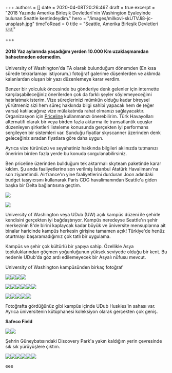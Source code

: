 +++
authors = []
date = 2020-04-08T20:26:46Z
draft = true
excerpt = "2018 Yazında Amerika Birleşik Devletleri'nin Washington Eyaleyinde bulunan Seattle kentindeydim."
hero = "/images/milkovi-skUTVJi8-jc-unsplash.jpg"
timeToRead = 0
title = "Seattle, Amerika Birleşik Devletleri 🇺🇸️"

+++
#### 2018 Yaz aylarında yaşadığım yerden 10.000 Km uzaklaşmamdan bahsetmeden edemedim. 

University of Washington'da TA olarak bulunduğum dönemden (En kısa sürede tekrarlamayı istiyorum.) fotoğraf galerime düşenlerden ve aklımda kalanlardan oluşan bir yazı düzenlemeye karar verdim. 

Benzer bir yolculuk öncesinde bu gönderiye denk gelenler için internette karşılaşabileceğiniz önerilerden çok da farklı şeyler söylemeyeceğimi hatırlatmak isterim. Vize süreçlerinizi mümkün olduğu kadar bireysel yürütmeniz sizi hem süreç hakkında bilgi sahibi yapacak hem de (eğer varsa) katılacağınız vize mülakatında rahat olmanızı sağlayacaktır. Organizasyon için [Priceline](https://priceline.com) kullanmanızı önerebilirim. Türk Havayolları alternatifi olarak bir veya birden fazla aktarma ile transatlantik uçuşlar düzenleyen şirketleri listeleme konusunda gerçekten iyi performans sergileyen bir sistemleri var. Sunduğu fiyatlar skyscanner üzerinden denk geleceğiniz sıradan fiyatlara göre daha uygun.

Ayrıca vize türünüzü ve seyahatiniz hakkında bilgileri aklınızda tutmanızı öneririm birden fazla yerde bu konuda sorgulanabilirsiniz. 

Ben priceline üzerinden bullduğum tek aktarmalı skyteam paketinde karar kıldım. Şu anda faaliyetlerine son verilmiş İstanbul Atatürk Havalimanı'na son ziyaretimdi. Airfrance'ın yine faaliyetlerini durduran Joon adındaki budget taşıyıcısını kullanarak Paris CDG havalimanından Seattle'a giden başka bir Delta bağlantısına geçtim.

![](/images/IMG_20180730_072354388_HDR-500.jpg)

![](/images/IMG_20180730_090533299-500.jpg)

University of Washington veya UDub (UW) açık kampüs düzeni ile şehirle kendisini gerçekten iyi bağdaştırıyor. Kampüs neredeyse Seattle'ın şehir merkezinin 8'de birini kaplaycak kadar büyük ve üniversite mensuplarına ait binalar haricinde kampüs herkesin girişine tamamen açık! Türkiye'de henüz oturtmayı başaramadığımız çok tatlı bir uygulama.

Kampüs ve şehir çok kültürlü bir yapıya sahip. Özellikle Asya topluluklarından göçmen yoğunluğunun yüksek seviyede olduğu bir kent. Bu nedenle UDub'da göz ardı edilemeyecek bir Asyalı nüfusu mevcut.

University of Washington kampüsünden birkaç fotoğraf

![](/images/IMG_20180731_145606838_HDR-500.jpg)![](/images/IMG_20180731_161023897_HDR-500.jpg)![](/images/IMG_20180731_161100708-500.jpg)![](/images/IMG_20180731_161255236_HDR-500.jpg)

![](/images/IMG_20180731_161311836-500-1.jpg)![](/images/IMG_20180731_161339655_HDR-500.jpg)![](/images/IMG_20180731_161548529_HDR-500.jpg)![](/images/IMG_20180731_162315248-500.jpg)![](/images/IMG_20180731_162843104-500.jpg)![](/images/IMG_20180731_163702250-500.jpg)

![](/images/IMG_20180731_164036435_HDR-500.jpg)![](/images/IMG_20180731_174149477-500.jpg)![](/images/IMG_20180731_174215219_BURST033-500.jpg)![](/images/IMG_20180801_173012067-500.jpg)![](/images/IMG_20180801_174122057-500.jpg)

Fotoğrafta gördüğünüz gibi kampüs içinde UDub Huskies'in sahası var. Ayrıca üniversitenin kütüphanesi koleksiyon olarak gerçekten çok geniş.

**Safeco Field**

![](/images/IMG_20180802_185353250_HDR-500.jpg)![](/images/IMG_20180802_194954169_HDR-500.jpg)

Şehrin Güneybatısındaki Discovery Park'a yakın kaldığım yerin çevresinde sık sık yürüyüşlere çıktım.

![](/images/IMG_20180802_125250729_HDR-500.jpg)![](/images/IMG_20180801_171542493-500.jpg)![](/images/IMG_20180801_170504421_HDR-500.jpg)![](/images/IMG_20180801_173349673-500.jpg)![](/images/IMG_20180801_164507036_HDR-500.jpg)![](/images/IMG_20180801_163950229-500.jpg)

eee